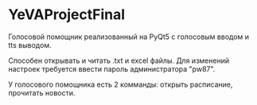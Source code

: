 # YeVAProjectFinal
Голосовой помощник реализованный на PyQt5 с голосовым вводом и tts выводом.

Способен открывать и читать .txt и excel файлы.
Для изменений настроек требуется ввести пароль администратора "pw87".

У голосового помощника есть 2 комманды: открыть расписание, прочитать новости.

